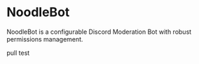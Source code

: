 # NoodleBot

NoodleBot is a configurable Discord Moderation Bot with robust permissions management.

pull test
